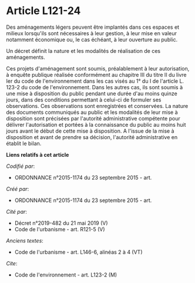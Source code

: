 # Article L121-24

Des aménagements légers peuvent être implantés dans ces espaces et milieux lorsqu'ils sont nécessaires à leur gestion, à leur
mise en valeur notamment économique ou, le cas échéant, à leur ouverture au public.

Un décret définit la nature et les modalités de réalisation de ces aménagements.

Ces projets d'aménagement sont soumis, préalablement à leur autorisation, à enquête publique réalisée conformément au
chapitre III du titre II du livre Ier du code de l'environnement dans les cas visés au 1° du I de l'article L. 123-2 du code
de l'environnement. Dans les autres cas, ils sont soumis à une mise à disposition du public pendant une durée d'au moins
quinze jours, dans des conditions permettant à celui-ci de formuler ses observations. Ces observations sont enregistrées et
conservées. La nature des documents communiqués au public et les modalités de leur mise à disposition sont précisées par
l'autorité administrative compétente pour délivrer l'autorisation et portées à la connaissance du public au moins huit jours
avant le début de cette mise à disposition. A l'issue de la mise à disposition et avant de prendre sa décision, l'autorité
administrative en établit le bilan.

**Liens relatifs à cet article**

_Codifié par_:

  - ORDONNANCE n°2015-1174 du 23 septembre 2015 - art.

_Créé par_:

  - ORDONNANCE n°2015-1174 du 23 septembre 2015 - art.

_Cité par_:

  - Décret n°2019-482 du 21 mai 2019 (V)
  - Code de l'urbanisme - art. R121-5 (V)

_Anciens textes_:

  - Code de l'urbanisme - art. L146-6, alinéas 2 à 4 (VT)

_Cite_:

  - Code de l'environnement - art. L123-2 (M)
